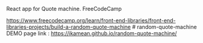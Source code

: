 React app for Quote machine. FreeCodeCamp

https://www.freecodecamp.org/learn/front-end-libraries/front-end-libraries-projects/build-a-random-quote-machine
#   r a n d o m - q u o t e - m a c h i n e 
 
 
DEMO page link : https://ikamean.github.io/random-quote-machine/